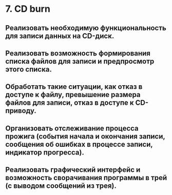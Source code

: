 # 7. CD burn
## Реализовать необходимую функциональность для записи данных на CD-диск.
## Реализовать возможность формирования списка файлов для записи и предпросмотр этого списка. 
## Обработать такие ситуации, как отказ в доступе к файлу, превышение размера файлов для записи, отказ в доступе к CD-приводу.
## Организовать отслеживание процесса прожига (события начала и окончания записи, сообщения об ошибках в процессе записи, индикатор прогресса).
## Реализовать графический интерфейс и возможность сворачивания программы в трей (с выводом сообщений из трея).
